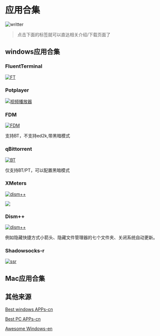 # 应用合集
![writter](https://img.shields.io/badge/%E4%BD%9C%E8%80%85-zwiss%20cai-brightgreen)



> 点击下面的标签就可以直达相关介绍/下载页面了

## windows应用合集
### FluentTerminal
[![FT](https://img.shields.io/badge/APP-%E6%8E%A7%E5%88%B6%E7%BB%88%E7%AB%AF-blue)](https://github.com/felixse/FluentTerminal/releases)


### Potplayer

[![视频播放器](https://img.shields.io/badge/APP-%E5%85%A8%E8%83%BD%E8%A7%86%E9%A2%91%E6%92%AD%E6%94%BE%E5%99%A8-blue)](https://potplayer.daum.net/)

### FDM

[![FDM](https://img.shields.io/badge/APP-%E9%80%9A%E7%94%A8%E4%B8%8B%E8%BD%BD%E5%99%A8-blue)](https://www.freedownloadmanager.org/)

支持BT，不支持ed2k,带黑暗模式

### qBittorrent

[![BT](https://img.shields.io/badge/APP-BT%E4%B8%8B%E8%BD%BD%E5%99%A8-blue)](https://www.qbittorrent.org/)

仅支持BT/PT，可以配置黑暗模式

### XMeters

[![dism++](https://img.shields.io/badge/APP-任务栏系统监控-blue)](https://entropy6.com/xmeters/)

[![](https://entropy6.com/xmeters/images/carousel-1.png)](https://entropy6.com/xmeters/)

### Dism++ 
[![dism++](https://img.shields.io/badge/APP-系统高级工具-blue)](https://www.chuyu.me/zh-Hans/)

例如隐藏快捷方式小箭头、隐藏文件管理器的七个文件夹、关闭系统自动更新。

### Shadowsocks-r
[![ssr](https://img.shields.io/badge/APP-网络工具-ff69b4)](https://github.com/shadowsocksrr/shadowsocksr-csharp/releases)


## Mac应用合集

## 其他来源

[Best windows APPs-cn](https://github.com/stackia/best-windows-apps)

[Best PC APPs-cn](https://github.com/GcarpediemEB/BestPCApp)

[Awesome Windows-en](https://github.com/Awesome-Windows/Awesome)


